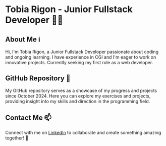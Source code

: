 # Tobia Rigon - Junior Fullstack Developer 👨‍💻

## About Me ℹ️

Hi, I'm Tobia Rigon, a Junior Fullstack Developer passionate about coding and ongoing learning. I have experience in CGI and I'm eager to work on innovative projects. Currently seeking my first role as a web developer.

## GitHub Repository 🚀

My GitHub repository serves as a showcase of my progress and projects since October 2024. Here you can explore my exercises and projects, providing insight into my skills and direction in the programming field.

## Contact Me 📫

Connect with me on [LinkedIn](https://www.linkedin.com/in/your_linkedin_profile) to collaborate and create something amazing together! 🌟

<!--
**TobiaRigon/TobiaRigon** is a ✨ _special_ ✨ repository because its `README.md` (this file) appears on your GitHub profile.

Here are some ideas to get you started:

- 🔭 I’m currently working on ...
- 🌱 I’m currently learning ...
- 👯 I’m looking to collaborate on ...
- 🤔 I’m looking for help with ...
- 💬 Ask me about ...
- 📫 How to reach me: ...
- 😄 Pronouns: ...
- ⚡ Fun fact: ...
-->
